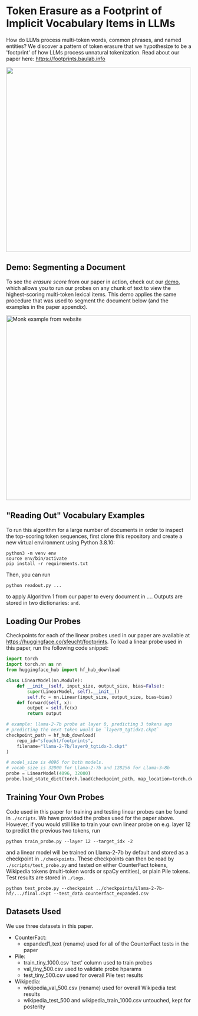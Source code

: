 # Token Erasure as a Footprint of Implicit Vocabulary Items in LLMs
How do LLMs process multi-token words, common phrases, and named entities? We discover a pattern of token erasure that we hypothesize to be a 'footprint' of how LLMs process unnatural tokenization. Read about our paper here: https://footprints.baulab.info

<img src="https://github.com/sfeucht/footprints/assets/56804258/78d7d86b-81e7-4818-8521-0c05e05934f2" width="500" />

## Demo: Segmenting a Document
To see the *erasure score* from our paper in action, check out our [demo](), which allows you to run our probes on any chunk of text to view the highest-scoring multi-token lexical items. This demo applies the same procedure that was used to segment the document below (and the examples in the paper appendix). 

<img width="500" alt="Monk example from website" src="https://github.com/sfeucht/footprints/assets/56804258/5ba3c7dd-da0b-4b2b-9a91-be86bdb0afb6">

## "Reading Out" Vocabulary Examples
To run this algorithm for a large number of documents in order to inspect the top-scoring token sequences, first clone this repository and create a new virtual environment using Python 3.8.10:
```
python3 -m venv env
source env/bin/activate
pip install -r requirements.txt
```
Then, you can run 
```
python readout.py ... 
```
to apply Algorithm 1 from our paper to every document in .... Outputs are stored in two dictionaries: `` and ``. 

## Loading Our Probes
Checkpoints for each of the linear probes used in our paper are available at https://huggingface.co/sfeucht/footprints. To load a linear probe used in this paper, run the following code snippet:

```python
import torch 
import torch.nn as nn
from huggingface_hub import hf_hub_download

class LinearModel(nn.Module):
    def __init__(self, input_size, output_size, bias=False):
        super(LinearModel, self).__init__()
        self.fc = nn.Linear(input_size, output_size, bias=bias)
    def forward(self, x):
        output = self.fc(x)
        return output

# example: llama-2-7b probe at layer 0, predicting 3 tokens ago
# predicting the next token would be `layer0_tgtidx1.ckpt`
checkpoint_path = hf_hub_download(
    repo_id="sfeucht/footprints", 
    filename="llama-2-7b/layer0_tgtidx-3.ckpt"
)

# model_size is 4096 for both models.
# vocab_size is 32000 for Llama-2-7b and 128256 for Llama-3-8b
probe = LinearModel(4096, 32000)
probe.load_state_dict(torch.load(checkpoint_path, map_location=torch.device('cpu')))
```

## Training Your Own Probes
Code used in this paper for training and testing linear probes can be found in `./scripts`. We have provided the probes used for the paper above. However, if you would still like to train your own linear probe on e.g. layer 12 to predict the previous two tokens, run
```
python train_probe.py --layer 12 --target_idx -2 
```
and a linear model will be trained on Llama-2-7b by default and stored as a checkpoint in `./checkpoints`. These checkpoints can then be read by `./scripts/test_probe.py` and tested on either CounterFact tokens, Wikipedia tokens (multi-token words or spaCy entities), or plain Pile tokens. Test results are stored in `./logs`. 
```
python test_probe.py --checkpoint ../checkpoints/Llama-2-7b-hf/.../final.ckpt --test_data counterfact_expanded.csv
```

## Datasets Used
We use three datasets in this paper. 

- CounterFact:
    - expanded1_text (rename) used for all of the CounterFact tests in the paper
- Pile:
    - train_tiny_1000.csv 'text' column used to train probes
    - val_tiny_500.csv used to validate probe hparams
    - test_tiny_500.csv used for overall Pile test results
- Wikipedia:
    - wikipedia_val_500.csv (rename) used for overall Wikipedia test results
    - wikipedia_test_500 and wikipedia_train_1000.csv untouched, kept for posterity
